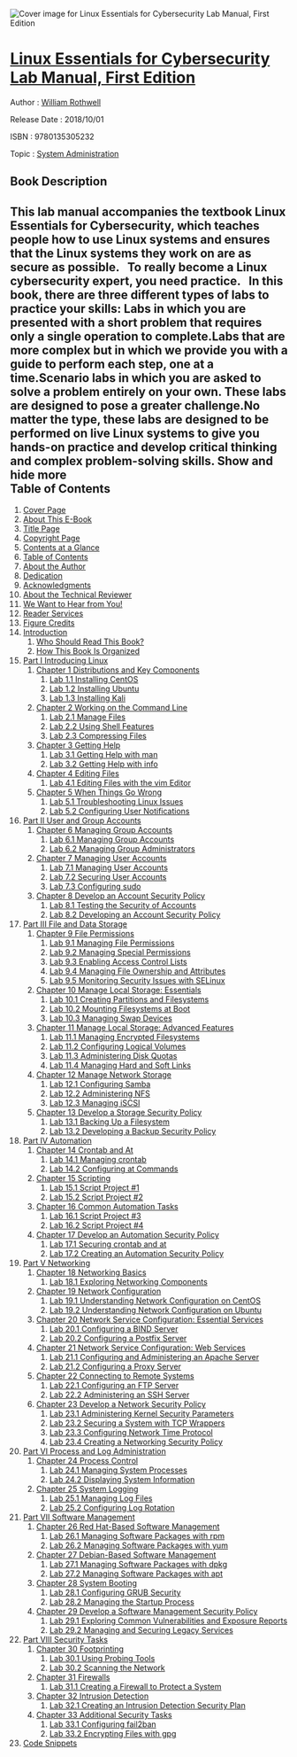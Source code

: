 ![Cover image for Linux Essentials for Cybersecurity Lab Manual, First Edition](https://imgdetail.ebookreading.net/cover/cover/system_admin/EB9780135305232.jpg)

[Linux Essentials for Cybersecurity Lab Manual, First Edition](https://ebookreading.net/view/book/Linux+Essentials+for+Cybersecurity+Lab+Manual%2C+First+Edition-EB9780135305232_1.html "Linux Essentials for Cybersecurity Lab Manual, First Edition")
====================================================================================================================

Author : [William Rothwell](https://ebookreading.net/search/author/William+Rothwell)

Release Date : 2018/10/01

ISBN : 9780135305232

Topic : [System Administration](https://ebookreading.net/search/category/system-administration)

Book Description
-----------------

 This lab manual accompanies the textbook Linux Essentials for Cybersecurity, which teaches people how to use Linux systems and ensures that the Linux systems they work on are as secure as possible.
 
To really become a Linux cybersecurity expert, you need practice.
 
In this book, there are three different types of labs to practice your skills:
Labs in which you are presented with a short problem that requires only a single operation to complete.Labs that are more complex but in which we provide you with a guide to perform each step, one at a time.Scenario labs in which you are asked to solve a problem entirely on your own. These labs are designed to pose a greater challenge.No matter the type, these labs are designed to be performed on live Linux systems to give you hands-on practice and develop critical thinking and complex problem-solving skills.
        Show and hide more                
Table of Contents
-----------------

1. [Cover Page](https://ebookreading.net/view/book/Linux+Essentials+for+Cybersecurity+Lab+Manual%2C+First+Edition-EB9780135305232_1.html)
1. [About This E-Book](https://ebookreading.net/view/book/Linux+Essentials+for+Cybersecurity+Lab+Manual%2C+First+Edition-EB9780135305232_2.html)
1. [Title Page](https://ebookreading.net/view/book/Linux+Essentials+for+Cybersecurity+Lab+Manual%2C+First+Edition-EB9780135305232_3.html)
1. [Copyright Page](https://ebookreading.net/view/book/Linux+Essentials+for+Cybersecurity+Lab+Manual%2C+First+Edition-EB9780135305232_4.html)
1. [Contents at a Glance](https://ebookreading.net/view/book/Linux+Essentials+for+Cybersecurity+Lab+Manual%2C+First+Edition-EB9780135305232_5.html)
1. [Table of Contents](https://ebookreading.net/view/book/Linux+Essentials+for+Cybersecurity+Lab+Manual%2C+First+Edition-EB9780135305232_6.html)
1. [About the Author](https://ebookreading.net/view/book/Linux+Essentials+for+Cybersecurity+Lab+Manual%2C+First+Edition-EB9780135305232_7.html)
1. [Dedication](https://ebookreading.net/view/book/Linux+Essentials+for+Cybersecurity+Lab+Manual%2C+First+Edition-EB9780135305232_8.html)
1. [Acknowledgments](https://ebookreading.net/view/book/Linux+Essentials+for+Cybersecurity+Lab+Manual%2C+First+Edition-EB9780135305232_9.html)
1. [About the Technical Reviewer](https://ebookreading.net/view/book/Linux+Essentials+for+Cybersecurity+Lab+Manual%2C+First+Edition-EB9780135305232_10.html)
1. [We Want to Hear from You!](https://ebookreading.net/view/book/Linux+Essentials+for+Cybersecurity+Lab+Manual%2C+First+Edition-EB9780135305232_11.html)
1. [Reader Services](https://ebookreading.net/view/book/Linux+Essentials+for+Cybersecurity+Lab+Manual%2C+First+Edition-EB9780135305232_12.html)
1. [Figure Credits](https://ebookreading.net/view/book/Linux+Essentials+for+Cybersecurity+Lab+Manual%2C+First+Edition-EB9780135305232_13.html)
1. [Introduction](https://ebookreading.net/view/book/Linux+Essentials+for+Cybersecurity+Lab+Manual%2C+First+Edition-EB9780135305232_14.html)
    1. [Who Should Read This Book?](https://ebookreading.net/view/book/Linux+Essentials+for+Cybersecurity+Lab+Manual%2C+First+Edition-EB9780135305232_14.html#sec0_1)
    1. [How This Book Is Organized](https://ebookreading.net/view/book/Linux+Essentials+for+Cybersecurity+Lab+Manual%2C+First+Edition-EB9780135305232_14.html#sec0_2)
1. [Part I Introducing Linux](https://ebookreading.net/view/book/Linux+Essentials+for+Cybersecurity+Lab+Manual%2C+First+Edition-EB9780135305232_15.html)
    1. [Chapter 1 Distributions and Key Components](https://ebookreading.net/view/book/Linux+Essentials+for+Cybersecurity+Lab+Manual%2C+First+Edition-EB9780135305232_16.html#ch01)
        1. [Lab 1.1 Installing CentOS](https://ebookreading.net/view/book/Linux+Essentials+for+Cybersecurity+Lab+Manual%2C+First+Edition-EB9780135305232_16.html#sec1_1)
        1. [Lab 1.2 Installing Ubuntu](https://ebookreading.net/view/book/Linux+Essentials+for+Cybersecurity+Lab+Manual%2C+First+Edition-EB9780135305232_16.html#sec1_2)
        1. [Lab 1.3 Installing Kali](https://ebookreading.net/view/book/Linux+Essentials+for+Cybersecurity+Lab+Manual%2C+First+Edition-EB9780135305232_16.html#sec1_3)
    1. [Chapter 2 Working on the Command Line](https://ebookreading.net/view/book/Linux+Essentials+for+Cybersecurity+Lab+Manual%2C+First+Edition-EB9780135305232_17.html#ch02)
        1. [Lab 2.1 Manage Files](https://ebookreading.net/view/book/Linux+Essentials+for+Cybersecurity+Lab+Manual%2C+First+Edition-EB9780135305232_17.html#sec2_1)
        1. [Lab 2.2 Using Shell Features](https://ebookreading.net/view/book/Linux+Essentials+for+Cybersecurity+Lab+Manual%2C+First+Edition-EB9780135305232_17.html#sec2_2)
        1. [Lab 2.3 Compressing Files](https://ebookreading.net/view/book/Linux+Essentials+for+Cybersecurity+Lab+Manual%2C+First+Edition-EB9780135305232_17.html#sec2_3)
    1. [Chapter 3 Getting Help](https://ebookreading.net/view/book/Linux+Essentials+for+Cybersecurity+Lab+Manual%2C+First+Edition-EB9780135305232_18.html#ch03)
        1. [Lab 3.1 Getting Help with man](https://ebookreading.net/view/book/Linux+Essentials+for+Cybersecurity+Lab+Manual%2C+First+Edition-EB9780135305232_18.html#sec3_1)
        1. [Lab 3.2 Getting Help with info](https://ebookreading.net/view/book/Linux+Essentials+for+Cybersecurity+Lab+Manual%2C+First+Edition-EB9780135305232_18.html#sec3_2)
    1. [Chapter 4 Editing Files](https://ebookreading.net/view/book/Linux+Essentials+for+Cybersecurity+Lab+Manual%2C+First+Edition-EB9780135305232_19.html#ch04)
        1. [Lab 4.1 Editing Files with the vim Editor](https://ebookreading.net/view/book/Linux+Essentials+for+Cybersecurity+Lab+Manual%2C+First+Edition-EB9780135305232_19.html#sec4_1)
    1. [Chapter 5 When Things Go Wrong](https://ebookreading.net/view/book/Linux+Essentials+for+Cybersecurity+Lab+Manual%2C+First+Edition-EB9780135305232_20.html#ch05)
        1. [Lab 5.1 Troubleshooting Linux Issues](https://ebookreading.net/view/book/Linux+Essentials+for+Cybersecurity+Lab+Manual%2C+First+Edition-EB9780135305232_20.html#sec5_1)
        1. [Lab 5.2 Configuring User Notifications](https://ebookreading.net/view/book/Linux+Essentials+for+Cybersecurity+Lab+Manual%2C+First+Edition-EB9780135305232_20.html#sec5_2)
1. [Part II User and Group Accounts](https://ebookreading.net/view/book/Linux+Essentials+for+Cybersecurity+Lab+Manual%2C+First+Edition-EB9780135305232_21.html)
    1. [Chapter 6 Managing Group Accounts](https://ebookreading.net/view/book/Linux+Essentials+for+Cybersecurity+Lab+Manual%2C+First+Edition-EB9780135305232_22.html#ch06)
        1. [Lab 6.1 Managing Group Accounts](https://ebookreading.net/view/book/Linux+Essentials+for+Cybersecurity+Lab+Manual%2C+First+Edition-EB9780135305232_22.html#sec6_1)
        1. [Lab 6.2 Managing Group Administrators](https://ebookreading.net/view/book/Linux+Essentials+for+Cybersecurity+Lab+Manual%2C+First+Edition-EB9780135305232_22.html#sec6_2)
    1. [Chapter 7 Managing User Accounts](https://ebookreading.net/view/book/Linux+Essentials+for+Cybersecurity+Lab+Manual%2C+First+Edition-EB9780135305232_23.html#ch07)
        1. [Lab 7.1 Managing User Accounts](https://ebookreading.net/view/book/Linux+Essentials+for+Cybersecurity+Lab+Manual%2C+First+Edition-EB9780135305232_23.html#sec7_1)
        1. [Lab 7.2 Securing User Accounts](https://ebookreading.net/view/book/Linux+Essentials+for+Cybersecurity+Lab+Manual%2C+First+Edition-EB9780135305232_23.html#sec7_2)
        1. [Lab 7.3 Configuring sudo](https://ebookreading.net/view/book/Linux+Essentials+for+Cybersecurity+Lab+Manual%2C+First+Edition-EB9780135305232_23.html#sec7_3)
    1. [Chapter 8 Develop an Account Security Policy](https://ebookreading.net/view/book/Linux+Essentials+for+Cybersecurity+Lab+Manual%2C+First+Edition-EB9780135305232_24.html#ch08)
        1. [Lab 8.1 Testing the Security of Accounts](https://ebookreading.net/view/book/Linux+Essentials+for+Cybersecurity+Lab+Manual%2C+First+Edition-EB9780135305232_24.html#sec8_1)
        1. [Lab 8.2 Developing an Account Security Policy](https://ebookreading.net/view/book/Linux+Essentials+for+Cybersecurity+Lab+Manual%2C+First+Edition-EB9780135305232_24.html#sec8_2)
1. [Part III File and Data Storage](https://ebookreading.net/view/book/Linux+Essentials+for+Cybersecurity+Lab+Manual%2C+First+Edition-EB9780135305232_25.html)
    1. [Chapter 9 File Permissions](https://ebookreading.net/view/book/Linux+Essentials+for+Cybersecurity+Lab+Manual%2C+First+Edition-EB9780135305232_26.html#ch09)
        1. [Lab 9.1 Managing File Permissions](https://ebookreading.net/view/book/Linux+Essentials+for+Cybersecurity+Lab+Manual%2C+First+Edition-EB9780135305232_26.html#sec9_1)
        1. [Lab 9.2 Managing Special Permissions](https://ebookreading.net/view/book/Linux+Essentials+for+Cybersecurity+Lab+Manual%2C+First+Edition-EB9780135305232_26.html#sec9_2)
        1. [Lab 9.3 Enabling Access Control Lists](https://ebookreading.net/view/book/Linux+Essentials+for+Cybersecurity+Lab+Manual%2C+First+Edition-EB9780135305232_26.html#sec9_3)
        1. [Lab 9.4 Managing File Ownership and Attributes](https://ebookreading.net/view/book/Linux+Essentials+for+Cybersecurity+Lab+Manual%2C+First+Edition-EB9780135305232_26.html#sec9_4)
        1. [Lab 9.5 Monitoring Security Issues with SELinux](https://ebookreading.net/view/book/Linux+Essentials+for+Cybersecurity+Lab+Manual%2C+First+Edition-EB9780135305232_26.html#sec9_5)
    1. [Chapter 10 Manage Local Storage: Essentials](https://ebookreading.net/view/book/Linux+Essentials+for+Cybersecurity+Lab+Manual%2C+First+Edition-EB9780135305232_27.html#ch10)
        1. [Lab 10.1 Creating Partitions and Filesystems](https://ebookreading.net/view/book/Linux+Essentials+for+Cybersecurity+Lab+Manual%2C+First+Edition-EB9780135305232_27.html#sec10_1)
        1. [Lab 10.2 Mounting Filesystems at Boot](https://ebookreading.net/view/book/Linux+Essentials+for+Cybersecurity+Lab+Manual%2C+First+Edition-EB9780135305232_27.html#sec10_2)
        1. [Lab 10.3 Managing Swap Devices](https://ebookreading.net/view/book/Linux+Essentials+for+Cybersecurity+Lab+Manual%2C+First+Edition-EB9780135305232_27.html#sec10_3)
    1. [Chapter 11 Manage Local Storage: Advanced Features](https://ebookreading.net/view/book/Linux+Essentials+for+Cybersecurity+Lab+Manual%2C+First+Edition-EB9780135305232_28.html#ch11)
        1. [Lab 11.1 Managing Encrypted Filesystems](https://ebookreading.net/view/book/Linux+Essentials+for+Cybersecurity+Lab+Manual%2C+First+Edition-EB9780135305232_28.html#sec11_1)
        1. [Lab 11.2 Configuring Logical Volumes](https://ebookreading.net/view/book/Linux+Essentials+for+Cybersecurity+Lab+Manual%2C+First+Edition-EB9780135305232_28.html#sec11_2)
        1. [Lab 11.3 Administering Disk Quotas](https://ebookreading.net/view/book/Linux+Essentials+for+Cybersecurity+Lab+Manual%2C+First+Edition-EB9780135305232_28.html#sec11_3)
        1. [Lab 11.4 Managing Hard and Soft Links](https://ebookreading.net/view/book/Linux+Essentials+for+Cybersecurity+Lab+Manual%2C+First+Edition-EB9780135305232_28.html#sec11_4)
    1. [Chapter 12 Manage Network Storage](https://ebookreading.net/view/book/Linux+Essentials+for+Cybersecurity+Lab+Manual%2C+First+Edition-EB9780135305232_29.html#ch12)
        1. [Lab 12.1 Configuring Samba](https://ebookreading.net/view/book/Linux+Essentials+for+Cybersecurity+Lab+Manual%2C+First+Edition-EB9780135305232_29.html#sec12_1)
        1. [Lab 12.2 Administering NFS](https://ebookreading.net/view/book/Linux+Essentials+for+Cybersecurity+Lab+Manual%2C+First+Edition-EB9780135305232_29.html#sec12_2)
        1. [Lab 12.3 Managing iSCSI](https://ebookreading.net/view/book/Linux+Essentials+for+Cybersecurity+Lab+Manual%2C+First+Edition-EB9780135305232_29.html#sec12_3)
    1. [Chapter 13 Develop a Storage Security Policy](https://ebookreading.net/view/book/Linux+Essentials+for+Cybersecurity+Lab+Manual%2C+First+Edition-EB9780135305232_30.html#ch13)
        1. [Lab 13.1 Backing Up a Filesystem](https://ebookreading.net/view/book/Linux+Essentials+for+Cybersecurity+Lab+Manual%2C+First+Edition-EB9780135305232_30.html#sec13_1)
        1. [Lab 13.2 Developing a Backup Security Policy](https://ebookreading.net/view/book/Linux+Essentials+for+Cybersecurity+Lab+Manual%2C+First+Edition-EB9780135305232_30.html#sec13_2)
1. [Part IV Automation](https://ebookreading.net/view/book/Linux+Essentials+for+Cybersecurity+Lab+Manual%2C+First+Edition-EB9780135305232_31.html)
    1. [Chapter 14 Crontab and At](https://ebookreading.net/view/book/Linux+Essentials+for+Cybersecurity+Lab+Manual%2C+First+Edition-EB9780135305232_32.html#ch14)
        1. [Lab 14.1 Managing crontab](https://ebookreading.net/view/book/Linux+Essentials+for+Cybersecurity+Lab+Manual%2C+First+Edition-EB9780135305232_32.html#sec14_1)
        1. [Lab 14.2 Configuring at Commands](https://ebookreading.net/view/book/Linux+Essentials+for+Cybersecurity+Lab+Manual%2C+First+Edition-EB9780135305232_32.html#sec14_2)
    1. [Chapter 15 Scripting](https://ebookreading.net/view/book/Linux+Essentials+for+Cybersecurity+Lab+Manual%2C+First+Edition-EB9780135305232_33.html#ch15)
        1. [Lab 15.1 Script Project #1](https://ebookreading.net/view/book/Linux+Essentials+for+Cybersecurity+Lab+Manual%2C+First+Edition-EB9780135305232_33.html#sec15_1)
        1. [Lab 15.2 Script Project #2](https://ebookreading.net/view/book/Linux+Essentials+for+Cybersecurity+Lab+Manual%2C+First+Edition-EB9780135305232_33.html#sec15_2)
    1. [Chapter 16 Common Automation Tasks](https://ebookreading.net/view/book/Linux+Essentials+for+Cybersecurity+Lab+Manual%2C+First+Edition-EB9780135305232_34.html#ch16)
        1. [Lab 16.1 Script Project #3](https://ebookreading.net/view/book/Linux+Essentials+for+Cybersecurity+Lab+Manual%2C+First+Edition-EB9780135305232_34.html#sec16_1)
        1. [Lab 16.2 Script Project #4](https://ebookreading.net/view/book/Linux+Essentials+for+Cybersecurity+Lab+Manual%2C+First+Edition-EB9780135305232_34.html#sec16_2)
    1. [Chapter 17 Develop an Automation Security Policy](https://ebookreading.net/view/book/Linux+Essentials+for+Cybersecurity+Lab+Manual%2C+First+Edition-EB9780135305232_35.html#ch17)
        1. [Lab 17.1 Securing crontab and at](https://ebookreading.net/view/book/Linux+Essentials+for+Cybersecurity+Lab+Manual%2C+First+Edition-EB9780135305232_35.html#sec17_1)
        1. [Lab 17.2 Creating an Automation Security Policy](https://ebookreading.net/view/book/Linux+Essentials+for+Cybersecurity+Lab+Manual%2C+First+Edition-EB9780135305232_35.html#sec17_2)
1. [Part V Networking](https://ebookreading.net/view/book/Linux+Essentials+for+Cybersecurity+Lab+Manual%2C+First+Edition-EB9780135305232_36.html)
    1. [Chapter 18 Networking Basics](https://ebookreading.net/view/book/Linux+Essentials+for+Cybersecurity+Lab+Manual%2C+First+Edition-EB9780135305232_37.html#ch18)
        1. [Lab 18.1 Exploring Networking Components](https://ebookreading.net/view/book/Linux+Essentials+for+Cybersecurity+Lab+Manual%2C+First+Edition-EB9780135305232_37.html#sec18_1)
    1. [Chapter 19 Network Configuration](https://ebookreading.net/view/book/Linux+Essentials+for+Cybersecurity+Lab+Manual%2C+First+Edition-EB9780135305232_38.html#ch19)
        1. [Lab 19.1 Understanding Network Configuration on CentOS](https://ebookreading.net/view/book/Linux+Essentials+for+Cybersecurity+Lab+Manual%2C+First+Edition-EB9780135305232_38.html#sec19_1)
        1. [Lab 19.2 Understanding Network Configuration on Ubuntu](https://ebookreading.net/view/book/Linux+Essentials+for+Cybersecurity+Lab+Manual%2C+First+Edition-EB9780135305232_38.html#sec19_2)
    1. [Chapter 20 Network Service Configuration: Essential Services](https://ebookreading.net/view/book/Linux+Essentials+for+Cybersecurity+Lab+Manual%2C+First+Edition-EB9780135305232_39.html#ch20)
        1. [Lab 20.1 Configuring a BIND Server](https://ebookreading.net/view/book/Linux+Essentials+for+Cybersecurity+Lab+Manual%2C+First+Edition-EB9780135305232_39.html#sec20_1)
        1. [Lab 20.2 Configuring a Postfix Server](https://ebookreading.net/view/book/Linux+Essentials+for+Cybersecurity+Lab+Manual%2C+First+Edition-EB9780135305232_39.html#sec20_2)
    1. [Chapter 21 Network Service Configuration: Web Services](https://ebookreading.net/view/book/Linux+Essentials+for+Cybersecurity+Lab+Manual%2C+First+Edition-EB9780135305232_40.html#ch21)
        1. [Lab 21.1 Configuring and Administering an Apache Server](https://ebookreading.net/view/book/Linux+Essentials+for+Cybersecurity+Lab+Manual%2C+First+Edition-EB9780135305232_40.html#sec21_1)
        1. [Lab 21.2 Configuring a Proxy Server](https://ebookreading.net/view/book/Linux+Essentials+for+Cybersecurity+Lab+Manual%2C+First+Edition-EB9780135305232_40.html#sec21_2)
    1. [Chapter 22 Connecting to Remote Systems](https://ebookreading.net/view/book/Linux+Essentials+for+Cybersecurity+Lab+Manual%2C+First+Edition-EB9780135305232_41.html#ch22)
        1. [Lab 22.1 Configuring an FTP Server](https://ebookreading.net/view/book/Linux+Essentials+for+Cybersecurity+Lab+Manual%2C+First+Edition-EB9780135305232_41.html#sec22_1)
        1. [Lab 22.2 Administering an SSH Server](https://ebookreading.net/view/book/Linux+Essentials+for+Cybersecurity+Lab+Manual%2C+First+Edition-EB9780135305232_41.html#sec22_2)
    1. [Chapter 23 Develop a Network Security Policy](https://ebookreading.net/view/book/Linux+Essentials+for+Cybersecurity+Lab+Manual%2C+First+Edition-EB9780135305232_42.html#ch23)
        1. [Lab 23.1 Administering Kernel Security Parameters](https://ebookreading.net/view/book/Linux+Essentials+for+Cybersecurity+Lab+Manual%2C+First+Edition-EB9780135305232_42.html#sec23_1)
        1. [Lab 23.2 Securing a System with TCP Wrappers](https://ebookreading.net/view/book/Linux+Essentials+for+Cybersecurity+Lab+Manual%2C+First+Edition-EB9780135305232_42.html#sec23_2)
        1. [Lab 23.3 Configuring Network Time Protocol](https://ebookreading.net/view/book/Linux+Essentials+for+Cybersecurity+Lab+Manual%2C+First+Edition-EB9780135305232_42.html#sec23_3)
        1. [Lab 23.4 Creating a Networking Security Policy](https://ebookreading.net/view/book/Linux+Essentials+for+Cybersecurity+Lab+Manual%2C+First+Edition-EB9780135305232_42.html#sec23_4)
1. [Part VI Process and Log Administration](https://ebookreading.net/view/book/Linux+Essentials+for+Cybersecurity+Lab+Manual%2C+First+Edition-EB9780135305232_43.html)
    1. [Chapter 24 Process Control](https://ebookreading.net/view/book/Linux+Essentials+for+Cybersecurity+Lab+Manual%2C+First+Edition-EB9780135305232_44.html#ch24)
        1. [Lab 24.1 Managing System Processes](https://ebookreading.net/view/book/Linux+Essentials+for+Cybersecurity+Lab+Manual%2C+First+Edition-EB9780135305232_44.html#sec24_1)
        1. [Lab 24.2 Displaying System Information](https://ebookreading.net/view/book/Linux+Essentials+for+Cybersecurity+Lab+Manual%2C+First+Edition-EB9780135305232_44.html#sec24_2)
    1. [Chapter 25 System Logging](https://ebookreading.net/view/book/Linux+Essentials+for+Cybersecurity+Lab+Manual%2C+First+Edition-EB9780135305232_45.html#ch25)
        1. [Lab 25.1 Managing Log Files](https://ebookreading.net/view/book/Linux+Essentials+for+Cybersecurity+Lab+Manual%2C+First+Edition-EB9780135305232_45.html#sec25_1)
        1. [Lab 25.2 Configuring Log Rotation](https://ebookreading.net/view/book/Linux+Essentials+for+Cybersecurity+Lab+Manual%2C+First+Edition-EB9780135305232_45.html#sec25_2)
1. [Part VII Software Management](https://ebookreading.net/view/book/Linux+Essentials+for+Cybersecurity+Lab+Manual%2C+First+Edition-EB9780135305232_46.html)
    1. [Chapter 26 Red Hat-Based Software Management](https://ebookreading.net/view/book/Linux+Essentials+for+Cybersecurity+Lab+Manual%2C+First+Edition-EB9780135305232_47.html#ch26)
        1. [Lab 26.1 Managing Software Packages with rpm](https://ebookreading.net/view/book/Linux+Essentials+for+Cybersecurity+Lab+Manual%2C+First+Edition-EB9780135305232_47.html#sec26_1)
        1. [Lab 26.2 Managing Software Packages with yum](https://ebookreading.net/view/book/Linux+Essentials+for+Cybersecurity+Lab+Manual%2C+First+Edition-EB9780135305232_47.html#sec26_2)
    1. [Chapter 27 Debian-Based Software Management](https://ebookreading.net/view/book/Linux+Essentials+for+Cybersecurity+Lab+Manual%2C+First+Edition-EB9780135305232_48.html#ch27)
        1. [Lab 27.1 Managing Software Packages with dpkg](https://ebookreading.net/view/book/Linux+Essentials+for+Cybersecurity+Lab+Manual%2C+First+Edition-EB9780135305232_48.html#sec27_1)
        1. [Lab 27.2 Managing Software Packages with apt](https://ebookreading.net/view/book/Linux+Essentials+for+Cybersecurity+Lab+Manual%2C+First+Edition-EB9780135305232_48.html#sec27_2)
    1. [Chapter 28 System Booting](https://ebookreading.net/view/book/Linux+Essentials+for+Cybersecurity+Lab+Manual%2C+First+Edition-EB9780135305232_49.html#ch28)
        1. [Lab 28.1 Configuring GRUB Security](https://ebookreading.net/view/book/Linux+Essentials+for+Cybersecurity+Lab+Manual%2C+First+Edition-EB9780135305232_49.html#sec28_1)
        1. [Lab 28.2 Managing the Startup Process](https://ebookreading.net/view/book/Linux+Essentials+for+Cybersecurity+Lab+Manual%2C+First+Edition-EB9780135305232_49.html#sec28_2)
    1. [Chapter 29 Develop a Software Management Security Policy](https://ebookreading.net/view/book/Linux+Essentials+for+Cybersecurity+Lab+Manual%2C+First+Edition-EB9780135305232_50.html#ch29)
        1. [Lab 29.1 Exploring Common Vulnerabilities and Exposure Reports](https://ebookreading.net/view/book/Linux+Essentials+for+Cybersecurity+Lab+Manual%2C+First+Edition-EB9780135305232_50.html#sec29_1)
        1. [Lab 29.2 Managing and Securing Legacy Services](https://ebookreading.net/view/book/Linux+Essentials+for+Cybersecurity+Lab+Manual%2C+First+Edition-EB9780135305232_50.html#sec29_2)
1. [Part VIII Security Tasks](https://ebookreading.net/view/book/Linux+Essentials+for+Cybersecurity+Lab+Manual%2C+First+Edition-EB9780135305232_51.html)
    1. [Chapter 30 Footprinting](https://ebookreading.net/view/book/Linux+Essentials+for+Cybersecurity+Lab+Manual%2C+First+Edition-EB9780135305232_52.html#ch30)
        1. [Lab 30.1 Using Probing Tools](https://ebookreading.net/view/book/Linux+Essentials+for+Cybersecurity+Lab+Manual%2C+First+Edition-EB9780135305232_52.html#sec30_1)
        1. [Lab 30.2 Scanning the Network](https://ebookreading.net/view/book/Linux+Essentials+for+Cybersecurity+Lab+Manual%2C+First+Edition-EB9780135305232_52.html#sec30_2)
    1. [Chapter 31 Firewalls](https://ebookreading.net/view/book/Linux+Essentials+for+Cybersecurity+Lab+Manual%2C+First+Edition-EB9780135305232_53.html#ch31)
        1. [Lab 31.1 Creating a Firewall to Protect a System](https://ebookreading.net/view/book/Linux+Essentials+for+Cybersecurity+Lab+Manual%2C+First+Edition-EB9780135305232_53.html#sec31_1)
    1. [Chapter 32 Intrusion Detection](https://ebookreading.net/view/book/Linux+Essentials+for+Cybersecurity+Lab+Manual%2C+First+Edition-EB9780135305232_54.html#ch32)
        1. [Lab 32.1 Creating an Intrusion Detection Security Plan](https://ebookreading.net/view/book/Linux+Essentials+for+Cybersecurity+Lab+Manual%2C+First+Edition-EB9780135305232_54.html#sec32_1)
    1. [Chapter 33 Additional Security Tasks](https://ebookreading.net/view/book/Linux+Essentials+for+Cybersecurity+Lab+Manual%2C+First+Edition-EB9780135305232_55.html#ch33)
        1. [Lab 33.1 Configuring fail2ban](https://ebookreading.net/view/book/Linux+Essentials+for+Cybersecurity+Lab+Manual%2C+First+Edition-EB9780135305232_55.html#sec33_1)
        1. [Lab 33.2 Encrypting Files with gpg](https://ebookreading.net/view/book/Linux+Essentials+for+Cybersecurity+Lab+Manual%2C+First+Edition-EB9780135305232_55.html#sec33_2)
1. [Code Snippets](https://ebookreading.net/view/book/Linux+Essentials+for+Cybersecurity+Lab+Manual%2C+First+Edition-EB9780135305232_58.html#ch20_images)
